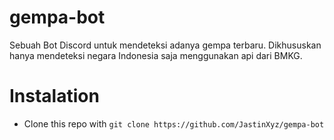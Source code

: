 # gempa-bot
Sebuah Bot Discord untuk mendeteksi adanya gempa terbaru. Dikhususkan hanya mendeteksi negara Indonesia saja menggunakan api dari BMKG.

# Instalation
- Clone this repo with
    ```git clone https://github.com/JastinXyz/gempa-bot```
